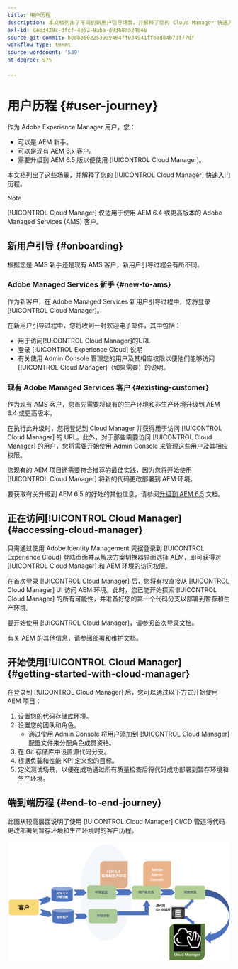 ```yaml
---
title: 用户历程
description: 本文档列出了不同的新用户引导场景，并解释了您的 Cloud Manager 快速入门历程。
exl-id: deb3429c-dfcf-4e52-9aba-d9368aa240e6
source-git-commit: b0dbb602253939464ff034941ffbad84b7df77df
workflow-type: tm+mt
source-wordcount: '539'
ht-degree: 97%

---
```



# 用户历程 {#user-journey}

作为 Adobe Experience Manager 用户，您：

* 可以是 AEM 新手。
* 可以是现有 AEM 6.x 客户。
* 需要升级到 AEM 6.5 版以便使用 [!UICONTROL Cloud Manager]。

本文档列出了这些场景，并解释了您的 [!UICONTROL Cloud Manager] 快速入门历程。

>[!NOTE]
>
>[!UICONTROL Cloud Manager] 仅适用于使用 AEM 6.4 或更高版本的 Adobe Managed Services (AMS) 客户。

## 新用户引导 {#onboarding}

根据您是 AMS 新手还是现有 AMS 客户，新用户引导过程会有所不同。

### Adobe Managed Services 新手 {#new-to-ams}

作为新客户，在 Adobe Managed Services 新用户引导过程中，您将登录 [!UICONTROL Cloud Manager]。

在新用户引导过程中，您将收到一封欢迎电子邮件，其中包括：

* 用于访问[!UICONTROL Cloud Manager]的URL
* 登录 [!UICONTROL Experience Cloud] 说明
* 有关使用 Admin Console 管理您的用户及其相应权限以便他们能够访问 [!UICONTROL Cloud Manager]（如果需要）的说明。

### 现有 Adobe Managed Services 客户 {#existing-customer}

作为现有 AMS 客户，您首先需要将现有的生产环境和非生产环境升级到 AEM 6.4 或更高版本。

在执行此升级时，您将登记到 Cloud Manager 并获得用于访问 [!UICONTROL Cloud Manager] 的 URL。此外，对于那些需要访问 [!UICONTROL Cloud Manager] 的用户，您将需要开始使用 Admin Console 来管理这些用户及其相应权限。

您现有的 AEM 项目还需要符合推荐的最佳实践，因为您将开始使用 [!UICONTROL Cloud Manager] 将新的代码更改部署到 AEM 环境。

要获取有关升级到 AEM 6.5 的好处的其他信息，请参阅[升级到 AEM 6.5](https://experienceleague.adobe.com/docs/experience-manager-65/deploying/upgrading/upgrade.html) 文档。

## 正在访问[!UICONTROL Cloud Manager] {#accessing-cloud-manager}

只需通过使用 Adobe Identity Management 凭据登录到 [!UICONTROL Experience Cloud] 登陆页面并从解决方案切换器界面选择 AEM，即可获得对 [!UICONTROL Cloud Manager] 和 AEM 环境的访问权限。

在首次登录 [!UICONTROL Cloud Manager] 后，您将有权直接从 [!UICONTROL Cloud Manager] UI 访问 AEM 环境。此时，您已能开始探索 [!UICONTROL Cloud Manager] 的所有可能性，并准备好您的第一个代码分支以部署到暂存和生产环境。

要开始使用 [!UICONTROL Cloud Manager]，请参阅[首次登录文档](/help/getting-started/first-time-login.md)。

有关 AEM 的其他信息，请参阅[部署和维护](https://experienceleague.adobe.com/docs/experience-manager-65/deploying/deploying/deploy.html)文档。

## 开始使用[!UICONTROL Cloud Manager] {#getting-started-with-cloud-manager}

在登录到 [!UICONTROL Cloud Manager] 后，您可以通过以下方式开始使用 AEM 项目：

1. 设置您的代码存储库环境。
1. 设置您的团队和角色。
   * 通过使用 Admin Console 将用户添加到 [!UICONTROL Cloud Manager] 配置文件来分配角色成员资格。
1. 在 Git 存储库中设置源代码分支。
1. 根据负载和性能 KPI 定义您的目标。
1. 定义测试场景，以便在成功通过所有质量检查后将代码成功部署到暂存环境和生产环境。

## 端到端历程 {#end-to-end-journey}

此图从较高层面说明了使用 [!UICONTROL Cloud Manager] CI/CD 管道将代码更改部署到暂存环境和生产环境时的客户历程。

![端到端历程](/help/assets/screen_shot_2018-05-15at124004pm.png)
